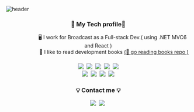 ![header](https://capsule-render.vercel.app/api?type=wave&color=auto&height=250&section=header&text=HongEunbeen&fontSize=40)


<h3 align="center">🌈 My Tech profile🌈</h3>

<p align="center">
&nbsp;&nbsp;&nbsp;&nbsp;&nbsp;&nbsp;&nbsp;&nbsp;&nbsp;&nbsp;&nbsp;&nbsp;&nbsp;&nbsp;&nbsp;&nbsp;&nbsp;&nbsp;&nbsp;
  🖥  I work for Broadcast as a Full-stack Dev.( using .NET MVC6 and React )<br/>
&nbsp;&nbsp;&nbsp;&nbsp;&nbsp;&nbsp;&nbsp;&nbsp;&nbsp;&nbsp;&nbsp;&nbsp;&nbsp;&nbsp;&nbsp;&nbsp;&nbsp;&nbsp;&nbsp;&nbsp;&nbsp;
  📕  I like to read development books <a href="https://github.com/Coveong/reading-books-for-programmers">(📌 go reading books repo )</a><br/>
</p>
  
</div>
<h3 align="center"🔍 About Tech Skill🔍</h3>

<p align="center">
  <img src="https://img.shields.io/badge/Java-007396?style=flat-square&logo=Java&logoColor=white"/></a>&nbsp;
  <img src="https://img.shields.io/badge/C%23-239120?style=flat-square&logo=c%20sharp&logoColor=white"/></a>&nbsp;
  <img src="https://img.shields.io/badge/Spring-6DB33F?style=flat-square&logo=Spring&logoColor=white"/></a>&nbsp;
  <img src="https://img.shields.io/badge/NET-512BD4?style=flat-square&logo=.NET&logoColor=white"/></a>&nbsp;
  <img src="https://img.shields.io/badge/React-61DAFB?style=flat-square&logo=React&logoColor=white"/></a><br/>
  <img src="https://img.shields.io/badge/Android-3DDC84?style=flat-square&logo=Android&logoColor=white"/></a>&nbsp;
  <img src="https://img.shields.io/badge/aws-333664?style=flat-square&logo=amazon-aws&logoColor=white"/></a>&nbsp;
  <img src="https://img.shields.io/badge/MySQL-E6B91E?style=flat-square&logo=MySql&logoColor=white"/></a>&nbsp;
  <img src="https://img.shields.io/badge/MSSQL-CC2927?style=flat-square&logo=Microsoft%20SQL%20Server&logoColor=white"/></a>
</p>

<h3 align="center">💡 Contact me 💡</h3>
<p align="center">
  <a href="mailto:vvvv980@gmail.com"><img src="https://img.shields.io/badge/Gmail-EA4335?style=social&logo=Gmail&logoColor=EA4335"/></a>&nbsp 
  <a href="https://velog.io/@eunoia"><img src="https://img.shields.io/badge/Velog-40C392?style=social&logo=vimeo&logoColor=40C392"/></a>&nbsp
</div>
